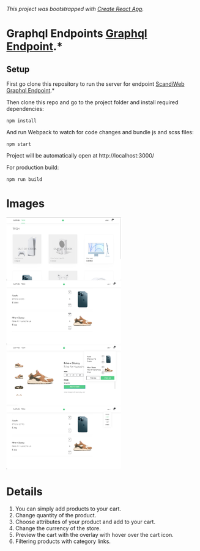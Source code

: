 *This project was bootstrapped with [Create React App](https://github.com/facebook/create-react-app).*
# Graphql Endpoints [Graphql Endpoint](https://github.com/mithatercann/GraphQL-endpoint).*


## Setup

First go clone this repository to run the server for endpoint [ScandiWeb Graphql Endpoint](https://github.com/mithatercann/GraphQL-endpoint).*


Then clone this repo and go to the project folder and install required dependencies:

```
npm install
```

And run Webpack to watch for code changes and bundle js and scss files:

```
npm start
```

Project will be automatically open at http://localhost:3000/

For production build:

```
npm run build
```


# Images 

<p float="left">
  <img src="/Docs/pic1.png" width="300" />
  <img src="/Docs/pic2.png" width="300" /> 
  <img src="/Docs/pic3.png" width="300" />
  <img src="/Docs/pic4.png" width="300" />
</p>

# Details

1) You can simply add products to your cart.
2) Change quantity of the product.
3) Choose attributes of your product and add to your cart.
4) Change the currency of the store.
5) Preview the cart with the overlay with hover over the cart icon.
6) Filtering products with category links.



